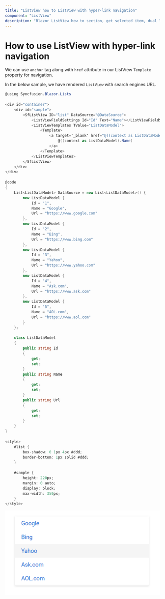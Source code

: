 ```yaml
---
title: "ListView how to ListView with hyper-link navigation"
component: "ListView"
description: "Blazor ListView how to section, get selected item, dual list, listview filtering, add & remove items from listview, grid layout using listview, listview drag & drop."
---
```


# How to use ListView with hyper-link navigation

We can use `anchor` tag along with `href` attribute in our ListView `Template` property for navigation.

In the below sample, we have rendered `ListView` with search engines URL.

```csharp
@using Syncfusion.Blazor.Lists

<div id="container">
    <div id="sample">
        <SfListView ID="list" DataSource="@DataSource">
            <ListViewFieldSettings Id="Id" Text="Name"></ListViewFieldSettings>
            <ListViewTemplates TValue="ListDataModel">
                <Template>
                    <a target='_blank' href="@((context as ListDataModel).Url)">
                        @((context as ListDataModel).Name)
                    </a>
                </Template>
            </ListViewTemplates>
        </SfListView>
    </div>
</div>

@code
{
    List<ListDataModel> DataSource = new List<ListDataModel>() {
        new ListDataModel {
            Id = "1",
            Name = "Google",
            Url = "https://www.google.com"
        },
        new ListDataModel {
            Id = "2",
            Name = "Bing",
            Url = "https://www.bing.com"
        },
        new ListDataModel {
            Id = "3",
            Name = "Yahoo",
            Url = "https://www.yahoo.com"
        },
        new ListDataModel {
            Id = "4",
            Name = "Ask.com",
            Url = "https://www.ask.com"
        },
        new ListDataModel {
            Id = "5",
            Name = "AOL.com",
            Url = "https://www.aol.com"
        }
    };

    class ListDataModel
    {
        public string Id
        {
            get;
            set;
        }
        public string Name
        {
            get;
            set;
        }
        public string Url
        {
            get;
            set;
        }
    }
}

<style>
    #list {
        box-shadow: 0 1px 4px #ddd;
        border-bottom: 1px solid #ddd;
    }

    #sample {
        height: 220px;
        margin: 0 auto;
        display: block;
        max-width: 350px;
    }
</style>
```

![ListView - Hyperlink](../images/list/listview-with-hyper-link-navigation.png)
